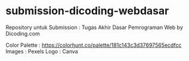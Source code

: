 # submission-dicoding-webdasar
Repository untuk Submission : Tugas Akhir Dasar Pemrograman Web by Dicoding.com

Color Palette : https://colorhunt.co/palette/181c143c3d37697565ecdfcc
Images : Pexels
Logo   : Canva